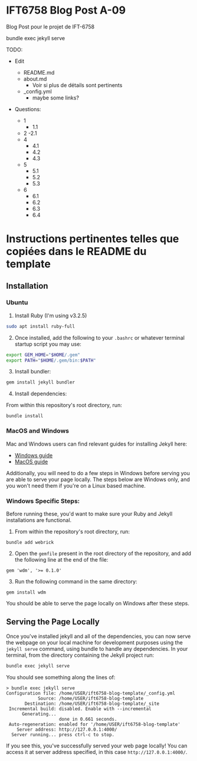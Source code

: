 # IFT6758 Blog Post A-09

Blog Post pour le projet de IFT-6758

bundle exec jekyll serve

TODO:
- Edit
    - README.md
    - about.md
        - Voir si plus de détails sont pertinents
    - _config.yml
        - maybe some links?

- Questions:
    - 1
        - 1.1
    - 2
        -2.1
    - 4
        - 4.1
        - 4.2
        - 4.3
    - 5
        - 5.1
        - 5.2
        - 5.3
    - 6
        - 6.1
        - 6.2
        - 6.3
        - 6.4

# Instructions pertinentes telles que copiées dans le README du template

## Installation

### Ubuntu

1. Install Ruby (I'm using v3.2.5)

```bash
sudo apt install ruby-full
```

2. Once installed, add the following to your `.bashrc` or whatever terminal startup script you may use:

```bash
export GEM_HOME="$HOME/.gem"
export PATH="$HOME/.gem/bin:$PATH"
```

3. Install bundler:

```bash
gem install jekyll bundler
```

4. Install dependencies:

From within this repository's root directory, run:

```
bundle install
```

### MacOS and Windows

Mac and Windows users can find relevant guides for installing Jekyll here:

- [Windows guide](https://jekyllrb.com/docs/installation/windows/)
- [MacOS guide](https://jekyllrb.com/docs/installation/macos/)

Additionally, you will need to do a few steps in Windows before serving you are able to serve your page locally. The steps below are Windows only, and you won't need them if you're on a Linux based machine.

### Windows Specific Steps:

Before running these, you'd want to make sure your Ruby and Jekyll installations are functional.

1. From within the repository's root directory, run:

```
bundle add webrick
```

2. Open the `gemfile` present in the root directory of the repository, and add the following line at the end of the file:

```
gem 'wdm', '>= 0.1.0'
```

3. Run the following command in the same directory:

```
gem install wdm
```

You should be able to serve the page locally on Windows after these steps.

## Serving the Page Locally

Once you've installed jekyll and all of the dependencies, you can now serve the webpage on your local machine for development purposes using the `jekyll serve` command, using bundle to handle any dependencies.
In your terminal, from the directory containing the Jekyll project run:

```bash
bundle exec jekyll serve
```

You should see something along the lines of:

```
> bundle exec jekyll serve
Configuration file: /home/USER/ift6758-blog-template/_config.yml
            Source: /home/USER/ift6758-blog-template
       Destination: /home/USER/ift6758-blog-template/_site
 Incremental build: disabled. Enable with --incremental
      Generating...
                    done in 0.661 seconds.
 Auto-regeneration: enabled for '/home/USER/ift6758-blog-template'
    Server address: http://127.0.0.1:4000/
  Server running... press ctrl-c to stop.
```

If you see this, you've successfully served your web page locally!
You can access it at server address specified, in this case `http://127.0.0.1:4000/`.